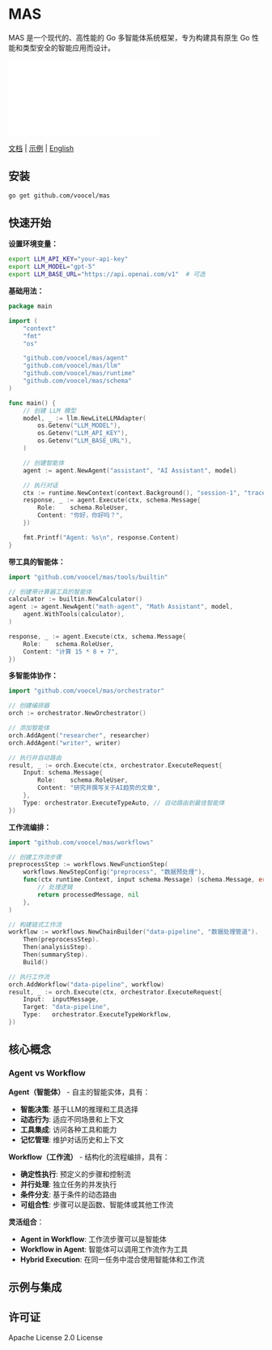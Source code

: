 # MAS

MAS 是一个现代的、高性能的 Go 多智能体系统框架，专为构建具有原生 Go 性能和类型安全的智能应用而设计。

![架构图](./docs/architecture.md)

[文档](./docs/) | [示例](./examples/) | [English](./README.md)

## 安装

```bash
go get github.com/voocel/mas
```

## 快速开始

**设置环境变量：**

```bash
export LLM_API_KEY="your-api-key"
export LLM_MODEL="gpt-5"
export LLM_BASE_URL="https://api.openai.com/v1"  # 可选
```

**基础用法：**

```go
package main

import (
    "context"
    "fmt"
    "os"

    "github.com/voocel/mas/agent"
    "github.com/voocel/mas/llm"
    "github.com/voocel/mas/runtime"
    "github.com/voocel/mas/schema"
)

func main() {
    // 创建 LLM 模型
    model, _ := llm.NewLiteLLMAdapter(
        os.Getenv("LLM_MODEL"),
        os.Getenv("LLM_API_KEY"),
        os.Getenv("LLM_BASE_URL"),
    )

    // 创建智能体
    agent := agent.NewAgent("assistant", "AI Assistant", model)

    // 执行对话
    ctx := runtime.NewContext(context.Background(), "session-1", "trace-1")
    response, _ := agent.Execute(ctx, schema.Message{
        Role:    schema.RoleUser,
        Content: "你好，你好吗？",
    })

    fmt.Printf("Agent: %s\n", response.Content)
}
```

**带工具的智能体：**

```go
import "github.com/voocel/mas/tools/builtin"

// 创建带计算器工具的智能体
calculator := builtin.NewCalculator()
agent := agent.NewAgent("math-agent", "Math Assistant", model,
    agent.WithTools(calculator),
)

response, _ := agent.Execute(ctx, schema.Message{
    Role:    schema.RoleUser,
    Content: "计算 15 * 8 + 7",
})
```

**多智能体协作：**

```go
import "github.com/voocel/mas/orchestrator"

// 创建编排器
orch := orchestrator.NewOrchestrator()

// 添加智能体
orch.AddAgent("researcher", researcher)
orch.AddAgent("writer", writer)

// 执行并自动路由
result, _ := orch.Execute(ctx, orchestrator.ExecuteRequest{
    Input: schema.Message{
        Role:    schema.RoleUser,
        Content: "研究并撰写关于AI趋势的文章",
    },
    Type: orchestrator.ExecuteTypeAuto, // 自动路由到最佳智能体
})
```

**工作流编排：**

```go
import "github.com/voocel/mas/workflows"

// 创建工作流步骤
preprocessStep := workflows.NewFunctionStep(
    workflows.NewStepConfig("preprocess", "数据预处理"),
    func(ctx runtime.Context, input schema.Message) (schema.Message, error) {
        // 处理逻辑
        return processedMessage, nil
    },
)

// 构建链式工作流
workflow := workflows.NewChainBuilder("data-pipeline", "数据处理管道").
    Then(preprocessStep).
    Then(analysisStep).
    Then(summaryStep).
    Build()

// 执行工作流
orch.AddWorkflow("data-pipeline", workflow)
result, _ := orch.Execute(ctx, orchestrator.ExecuteRequest{
    Input:  inputMessage,
    Target: "data-pipeline",
    Type:   orchestrator.ExecuteTypeWorkflow,
})
```

## 核心概念

### Agent vs Workflow

**Agent（智能体）** - 自主的智能实体，具有：

- **智能决策**: 基于LLM的推理和工具选择
- **动态行为**: 适应不同场景和上下文
- **工具集成**: 访问各种工具和能力
- **记忆管理**: 维护对话历史和上下文

**Workflow（工作流）** - 结构化的流程编排，具有：

- **确定性执行**: 预定义的步骤和控制流
- **并行处理**: 独立任务的并发执行
- **条件分支**: 基于条件的动态路由
- **可组合性**: 步骤可以是函数、智能体或其他工作流

**灵活组合**：

- **Agent in Workflow**: 工作流步骤可以是智能体
- **Workflow in Agent**: 智能体可以调用工作流作为工具
- **Hybrid Execution**: 在同一任务中混合使用智能体和工作流

## 示例与集成


## 许可证

Apache License 2.0 License
